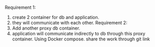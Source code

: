 Requirement 1:
1. create 2 container for db and application.
2. they will communicate with each other.
Requirement 2: 
1. Add another proxy db container.
2. application will communicate indirectly to db through this proxy container.
Using Docker compose.
share the work through git link 
